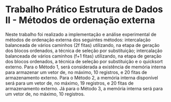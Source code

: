 # Trabalho Prático Estrutura de Dados II - Métodos de ordenação externa

Neste trabalho foi realizado a implementação e análise experimental de métodos de ordenação externa dos seguintes métodos: intercalação balanceada de vários caminhos (2f fitas) utilizando, na etapa de geração dos blocos ordenados, a técnica de seleção por substituição; intercalação balanceada de vários caminhos (f+1 fitas) utilizando, na etapa de geração dos blocos ordenados, a técnica de seleção por substituição e o quicksort externo. Para o Método 1, será considerada a existência de memória interna para armazenar um vetor de, no máximo, 10 registros, e 20 fitas de armazenamento externo. Para o Método 2, a memória interna disponível será para um vetor de, no máximo, 19 registros, e 20 fitas de armazenamento externo. Já para o Método 3, a memória interna será para um vetor de, no máximo, 10 registros.
